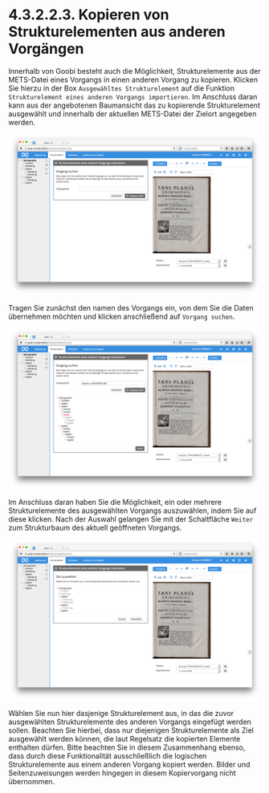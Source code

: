 # 4.3.2.2.3. Kopieren von Strukturelementen aus anderen Vorgängen

Innerhalb von Goobi besteht auch die Möglichkeit, Strukturelemente aus der METS-Datei eines Vorgangs in einen anderen Vorgang zu kopieren.  Klicken Sie hierzu in der Box `Ausgewähltes Strukturelement` auf die Funktion `Strukturelement eines anderen Vorgangs importieren`. Im Anschluss daran kann aus der angebotenen Baumansicht das zu kopierende Strukturelement ausgewählt und innerhalb der aktuellen METS-Datei der Zielort angegeben werden.

![Suche nach dem Vorgang, von dem die Daten &#xFC;bernommen werden sollen](../../../../.gitbook/assets/46d.png)

Tragen Sie zunächst den namen des Vorgangs ein, von dem Sie die Daten übernehmen möchten und klicken anschließend auf `Vorgang suchen`.

![Auswahl des zu importierenden Strukturelements aus dem gesuchten anderen Vorgang](../../../../.gitbook/assets/47d.png)

Im Anschluss daran haben Sie die Möglichkeit, ein oder mehrere Strukturelemente des ausgewählten Vorgangs auszuwählen, indem Sie auf diese klicken. Nach der Auswahl gelangen Sie mit der Schaltfläche `Weiter` zum Strukturbaum des aktuell geöffneten Vorgangs.

![Auswahl der Stelle im aktuellen Vorgang, wo das duplizierte Strukturelement eingef&#xFC;gt werden soll](../../../../.gitbook/assets/48d.png)

Wählen Sie nun hier dasjenige Strukturelement aus, in das die zuvor ausgewählten Strukturelemente des anderen Vorgangs eingefügt werden sollen. Beachten Sie hierbei, dass nur diejenigen Strukturelemente als Ziel ausgewählt werden können, die laut Regelsatz die kopierten Elemente enthalten dürfen. Bitte beachten Sie in diesem Zusammenhang ebenso, dass durch diese Funktionalität ausschließlich die logischen Strukturelemente aus einem anderen Vorgang kopiert werden. Bilder und Seitenzuweisungen werden hingegen in diesem Kopiervorgang nicht übernommen.

